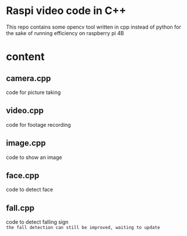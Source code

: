 # Raspi video code in C++  
This repo contains some opencv tool written in cpp instead of python for the sake of running efficiency on raspberry pi 4B

# content
## camera.cpp
code for picture taking
## video.cpp
code for footage recording
## image.cpp
code to show an image
## face.cpp
code to detect face
## fall.cpp
code to detect falling sign  
`the fall detection can still be improved, waiting to update`